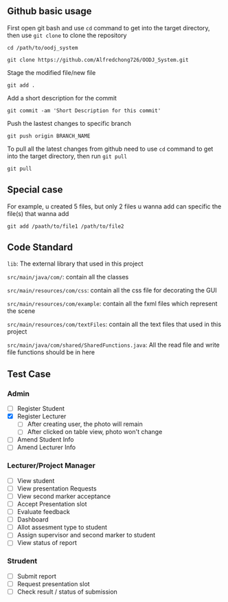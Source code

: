 ## Github basic usage

First open git bash and use `cd` command to get into the target directory, then use `git clone` to clone the repository
```
cd /path/to/oodj_system

git clone https://github.com/Alfredchong726/OODJ_System.git
```

Stage the modified file/new file
```
git add .
```

Add a short description for the commit
```
git commit -am 'Short Description for this commit'
```

Push the lastest changes to specific branch
```
git push origin BRANCH_NAME
```

To pull all the latest changes from github need to use `cd` command to get into the target directory, then run `git pull`
```
git pull
```

## Special case
For example, u created 5 files, but only 2 files u wanna add can specific the file(s) that wanna add
```
git add /paath/to/file1 /path/to/file2
```

## Code Standard
`lib`: The external library that used in this project

`src/main/java/com/`: contain all the classes

`src/main/resources/com/css`: contain all the css file for decorating the GUI

`src/main/resources/com/example`: contain all the fxml files which represent the scene

`src/main/resources/com/textFiles`: contain all the text files that used in this project

`src/main/java/com/shared/SharedFunctions.java`: All the read file and write file functions should be in here


## Test Case
### Admin
- [ ] Register Student
- [X] Register Lecturer
  - [ ] After creating user, the photo will remain
  - [ ] After clicked on table view, photo won't change
- [ ] Amend Student Info
- [ ] Amend Lecturer Info
### Lecturer/Project Manager
- [ ] View student
- [ ] View presentation Requests
- [ ] View second marker acceptance
- [ ] Accept Presentation slot
- [ ] Evaluate feedback
- [ ] Dashboard
- [ ] Allot assesment type to student
- [ ] Assign supervisor and second marker to student
- [ ] View status of report
### Strudent
- [ ] Submit report
- [ ] Request presentation slot
- [ ] Check result / status of submission
